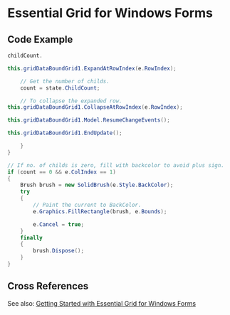 <!--
source: image
domain: syncfusion-sdk
task: pdf-ocr-to-markdown
language: en
source_filename: page_1266.jpeg
document_name: grid
page_number: 1266
page_id: grid#page_1266
product: Syncfusion Winforms
version: 11.4.0.26
timestamp: 2025-08-09T05:42:33Z
fidelity: lossless
-->

# Essential Grid for Windows Forms

## Code Example

```csharp
childCount.

this.gridDataBoundGrid1.ExpandAtRowIndex(e.RowIndex);

    // Get the number of childs.
    count = state.ChildCount;

    // To collapse the expanded row.
this.gridDataBoundGrid1.CollapseAtRowIndex(e.RowIndex);

this.gridDataBoundGrid1.Model.ResumeChangeEvents();

this.gridDataBoundGrid1.EndUpdate();

    }
}

// If no. of childs is zero, fill with backcolor to avoid plus sign.
if (count == 0 && e.ColIndex == 1)
{
    Brush brush = new SolidBrush(e.Style.BackColor);
    try
    {
        // Paint the current to BackColor.
        e.Graphics.FillRectangle(brush, e.Bounds);

        e.Cancel = true;
    }
    finally
    {
        brush.Dispose();
    }
}
``` 

## Cross References
See also: [Getting Started with Essential Grid for Windows Forms](#)

<!-- tags: [Essential Grid, Windows Forms, Syncfusion] keywords: [ExpandAtRowIndex, CollapseAtRowIndex, ChildCount, ResumeChangeEvents, FillRectangle, BackColor, Graphics, Dispose, RowIndex, Model, EventHandling] -->